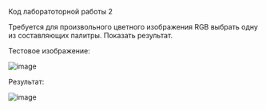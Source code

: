 Код лаборатоторной работы 2

Требуется для произвольного цветного изображения RGB выбрать одну из составляющих палитры. Показать результат.


Тестовое изображение:

![image](https://user-images.githubusercontent.com/47506579/110604130-c9778f00-8198-11eb-9aaf-9c214c4eab9e.png)

Результат:

![image](https://user-images.githubusercontent.com/47506579/110604158-cf6d7000-8198-11eb-89cb-dcd1517836cf.png)
